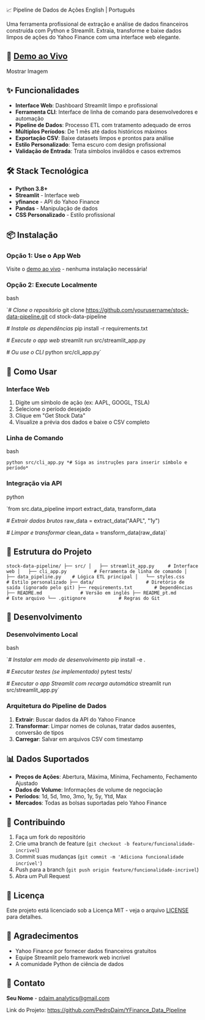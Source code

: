 📈 Pipeline de Dados de Ações
English | Português

Uma ferramenta profissional de extração e análise de dados financeiros construída com Python e Streamlit. Extraia, transforme e baixe dados limpos de ações do Yahoo Finance com uma interface web elegante.

## 🚀 [Demo ao Vivo](https://your-app-url.streamlit.app/)

Mostrar Imagem

## ✨ Funcionalidades

- **Interface Web**: Dashboard Streamlit limpo e profissional
- **Ferramenta CLI**: Interface de linha de comando para desenvolvedores e automação
- **Pipeline de Dados**: Processo ETL com tratamento adequado de erros
- **Múltiplos Períodos**: De 1 mês até dados históricos máximos
- **Exportação CSV**: Baixe datasets limpos e prontos para análise
- **Estilo Personalizado**: Tema escuro com design profissional
- **Validação de Entrada**: Trata símbolos inválidos e casos extremos

## 🛠️ Stack Tecnológica

- **Python 3.8+**
- **Streamlit** - Interface web
- **yfinance** - API do Yahoo Finance
- **Pandas** - Manipulação de dados
- **CSS Personalizado** - Estilo profissional

## 📦 Instalação

### Opção 1: Use o App Web

Visite o [demo ao vivo](https://your-app-url.streamlit.app/) - nenhuma instalação necessária!

### Opção 2: Execute Localmente

bash

`*# Clone o repositório*
git clone https://github.com/yourusername/stock-data-pipeline.git
cd stock-data-pipeline

*# Instale as dependências*
pip install -r requirements.txt

*# Execute o app web*
streamlit run src/streamlit_app.py

*# Ou use o CLI*
python src/cli_app.py`

## 🎯 Como Usar

### Interface Web

1. Digite um símbolo de ação (ex: AAPL, GOOGL, TSLA)
2. Selecione o período desejado
3. Clique em "Get Stock Data"
4. Visualize a prévia dos dados e baixe o CSV completo

### Linha de Comando

bash

`python src/cli_app.py
*# Siga as instruções para inserir símbolo e período*`

### Integração via API

python

`from src.data_pipeline import extract_data, transform_data

*# Extrair dados brutos*
raw_data = extract_data("AAPL", "1y")

*# Limpar e transformar*
clean_data = transform_data(raw_data)`

## 📁 Estrutura do Projeto

`stock-data-pipeline/
├── src/
│   ├── streamlit_app.py     # Interface web
│   ├── cli_app.py          # Ferramenta de linha de comando
│   ├── data_pipeline.py    # Lógica ETL principal
│   └── styles.css          # Estilo personalizado
├── data/                   # Diretório de saída (ignorado pelo git)
├── requirements.txt        # Dependências
├── README.md              # Versão em inglês
├── README_pt.md           # Este arquivo
└── .gitignore            # Regras do Git`

## 🔧 Desenvolvimento

### Desenvolvimento Local

bash

`*# Instalar em modo de desenvolvimento*
pip install -e .

*# Executar testes (se implementado)*
pytest tests/

*# Executar o app Streamlit com recarga automática*
streamlit run src/streamlit_app.py`

### Arquitetura do Pipeline de Dados

1. **Extrair**: Buscar dados da API do Yahoo Finance
2. **Transformar**: Limpar nomes de colunas, tratar dados ausentes, conversão de tipos
3. **Carregar**: Salvar em arquivos CSV com timestamp

## 📊 Dados Suportados

- **Preços de Ações**: Abertura, Máxima, Mínima, Fechamento, Fechamento Ajustado
- **Dados de Volume**: Informações de volume de negociação
- **Períodos**: 1d, 5d, 1mo, 3mo, 1y, 5y, Ytd, Max
- **Mercados**: Todas as bolsas suportadas pelo Yahoo Finance

## 🤝 Contribuindo

1. Faça um fork do repositório
2. Crie uma branch de feature (`git checkout -b feature/funcionalidade-incrivel`)
3. Commit suas mudanças (`git commit -m 'Adiciona funcionalidade incrível'`)
4. Push para a branch (`git push origin feature/funcionalidade-incrivel`)
5. Abra um Pull Request

## 📝 Licença

Este projeto está licenciado sob a Licença MIT - veja o arquivo [LICENSE](https://www.notion.so/datadaim/LICENSE) para detalhes.

## 🙏 Agradecimentos

- Yahoo Finance por fornecer dados financeiros gratuitos
- Equipe Streamlit pelo framework web incrível
- A comunidade Python de ciência de dados

## 📧 Contato

**Seu Nome** - pdaim.analytics@gmail.com

Link do Projeto: https://github.com/PedroDaim/YFinance_Data_Pipeline
